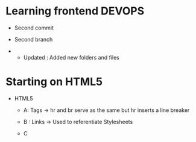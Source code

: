# Learning frontend DEVOPS
- Second commit
- Second branch

- + Updated : Added new folders and files 

# Starting on HTML5
* HTML5
    - A: Tags ->
    hr and br serve as the same but hr inserts a line breaker

    - B : Links ->
    Used to referentiate Stylesheets

    - C
    